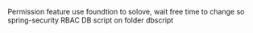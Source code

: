 Permission feature use foundtion to solove, wait free time to change so spring-security RBAC
DB script on folder dbscript
